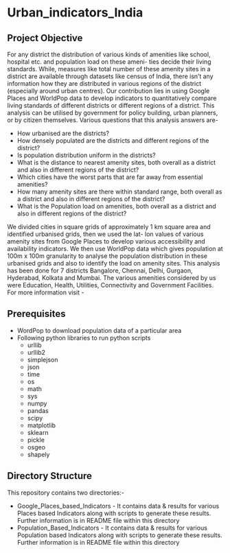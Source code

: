 # Urban_indicators_India
## Project Objective
For any district the distribution of various kinds of amenities like school, hospital etc. and population load on these ameni- ties decide their living standards. While, measures like total number of these amenity sites in a district are available through datasets like census of India, there isn’t any information how they are distributed in various regions of the district (especially around urban centres). Our contribution lies in using Google Places and WorldPop data to develop indicators to quantitatively compare living standards of different districts or different regions of a district. This analysis can be utilised by government for policy building, urban planners, or by citizen themselves. Various questions that this analysis answers are-
* How urbanised are the districts?
* How densely populated are the districts and different regions of the district?
* Is population distribution uniform in the districts?
* What is the distance to nearest amenity sites, both overall as a district and also in different regions of the district?
* Which cities have the worst parts that are far away from essential amenities?
* How many amenity sites are there within standard range, both overall as a district and also in different regions of the district?
* What is the Population load on amenities, both overall as a district and also in different regions of the district?

We divided cities in square grids of approximately 1 km square area and identified urbanised grids, then we used the lat- lon values of various amenity sites from Google Places to develop various accessibility and availability indicators. We then use WorldPop data which gives population at 100m x 100m granularity to analyse the population distribution in these urbanised grids and also to identify the load on amenity sites. This analysis has been done for 7 districts Bangalore, Chennai, Delhi, Gurgaon, Hyderabad, Kolkata and Mumbai. The various amenities considered by us were Education, Health, Utilities, Connectivity and Government Facilities. For more information visit - 
## Prerequisites
* WordPop to download population data of a particular area
* Following python libraries to run python scripts
	* urllib
	* urllib2
	* simplejson
	* json
	* time
	* os
	* math
	* sys
	* numpy
	* pandas
	* scipy
	* matplotlib
	* sklearn
	* pickle
	* osgeo
	* shapely

## Directory Structure
This repository contains two directories:-
* Google_Places_based_Indicators - It contains data & results for various Places based Indicators along with scripts to generate these results. Further information is in README file within this directory
* Population_Based_Indicators - It contains data & results for various Population based Indicators along with scripts to generate these results. Further information is in README file within this directory
